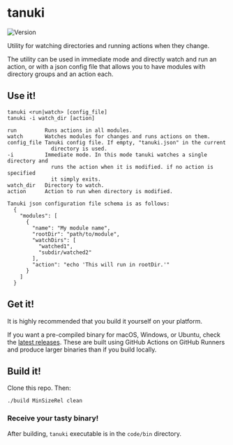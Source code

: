 # tanuki

![Version](https://img.shields.io/badge/Version-2.0.0-blue)

Utility for watching directories and running actions when they change.

The utility can be used in immediate mode and directly watch and run an action, or with a json config file that allows you to have modules with directory groups and an action each.

## Use it!

    tanuki <run|watch> [config_file]
    tanuki -i watch_dir [action]

    run         Runs actions in all modules.
    watch       Watches modules for changes and runs actions on them.
    config_file Tanuki config file. If empty, "tanuki.json" in the current
                  directory is used.
    -i          Immediate mode. In this mode tanuki watches a single directory and
                  runs the action when it is modified. if no action is specified
                  it simply exits.
    watch_dir   Directory to watch.
    action      Action to run when directory is modified.

    Tanuki json configuration file schema is as follows:
      {
        "modules": [
          {
            "name": "My module name",
            "rootDir": "path/to/module",
            "watchDirs": [
              "watched1",
              "subdir/watched2"
            ],
            "action": "echo 'This will run in rootDir.'"
          }
        ]
      }

## Get it!

It is highly recommended that you build it yourself on your platform.

If you want a pre-compiled binary for macOS, Windows, or Ubuntu, check the [latest releases](https://github.com/GlitchyByte/tanuki/releases).
These are built using GitHub Actions on GitHub Runners and produce larger binaries than if you build locally.

## Build it!

Clone this repo. Then:

    ./build MinSizeRel clean

### Receive your tasty binary!

After building, `tanuki` executable is in the `code/bin` directory.
